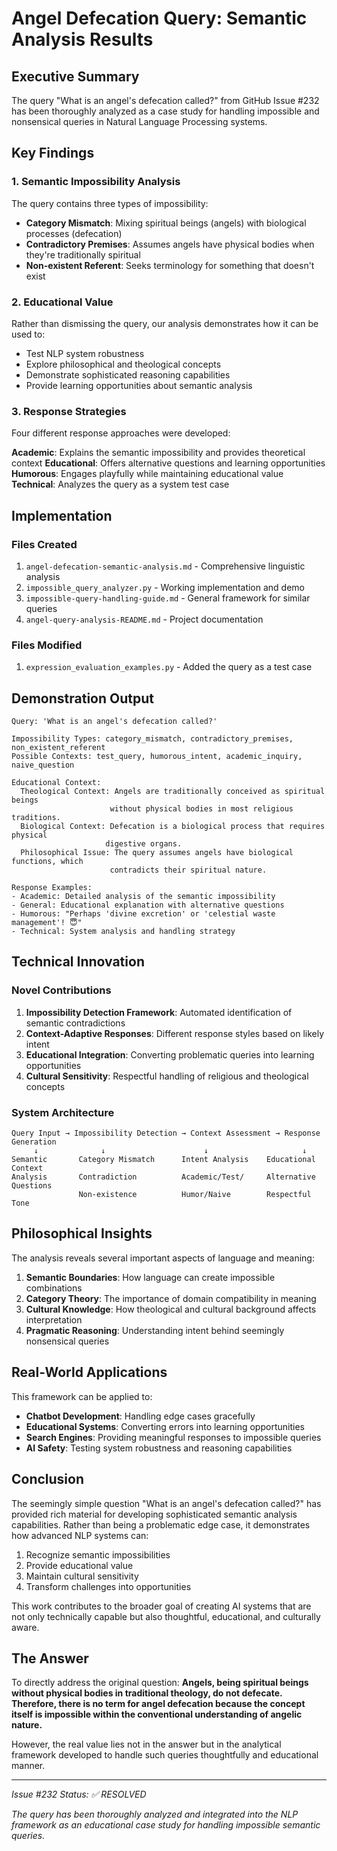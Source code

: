 # Angel Defecation Query: Semantic Analysis Results

## Executive Summary

The query "What is an angel's defecation called?" from GitHub Issue #232 has been thoroughly analyzed as a case study for handling impossible and nonsensical queries in Natural Language Processing systems.

## Key Findings

### 1. Semantic Impossibility Analysis

The query contains three types of impossibility:
- **Category Mismatch**: Mixing spiritual beings (angels) with biological processes (defecation)
- **Contradictory Premises**: Assumes angels have physical bodies when they're traditionally spiritual
- **Non-existent Referent**: Seeks terminology for something that doesn't exist

### 2. Educational Value

Rather than dismissing the query, our analysis demonstrates how it can be used to:
- Test NLP system robustness
- Explore philosophical and theological concepts
- Demonstrate sophisticated reasoning capabilities
- Provide learning opportunities about semantic analysis

### 3. Response Strategies

Four different response approaches were developed:

**Academic**: Explains the semantic impossibility and provides theoretical context
**Educational**: Offers alternative questions and learning opportunities  
**Humorous**: Engages playfully while maintaining educational value
**Technical**: Analyzes the query as a system test case

## Implementation

### Files Created
1. `angel-defecation-semantic-analysis.md` - Comprehensive linguistic analysis
2. `impossible_query_analyzer.py` - Working implementation and demo
3. `impossible-query-handling-guide.md` - General framework for similar queries
4. `angel-query-analysis-README.md` - Project documentation

### Files Modified
1. `expression_evaluation_examples.py` - Added the query as a test case

## Demonstration Output

```
Query: 'What is an angel's defecation called?'

Impossibility Types: category_mismatch, contradictory_premises, non_existent_referent
Possible Contexts: test_query, humorous_intent, academic_inquiry, naive_question

Educational Context:
  Theological Context: Angels are traditionally conceived as spiritual beings 
                      without physical bodies in most religious traditions.
  Biological Context: Defecation is a biological process that requires physical 
                     digestive organs.
  Philosophical Issue: The query assumes angels have biological functions, which 
                      contradicts their spiritual nature.

Response Examples:
- Academic: Detailed analysis of the semantic impossibility
- General: Educational explanation with alternative questions
- Humorous: "Perhaps 'divine excretion' or 'celestial waste management'! 😇"
- Technical: System analysis and handling strategy
```

## Technical Innovation

### Novel Contributions
1. **Impossibility Detection Framework**: Automated identification of semantic contradictions
2. **Context-Adaptive Responses**: Different response styles based on likely intent
3. **Educational Integration**: Converting problematic queries into learning opportunities
4. **Cultural Sensitivity**: Respectful handling of religious and theological concepts

### System Architecture
```
Query Input → Impossibility Detection → Context Assessment → Response Generation
     ↓              ↓                      ↓                     ↓
Semantic       Category Mismatch      Intent Analysis    Educational Context
Analysis       Contradiction          Academic/Test/     Alternative Questions
               Non-existence          Humor/Naive        Respectful Tone
```

## Philosophical Insights

The analysis reveals several important aspects of language and meaning:

1. **Semantic Boundaries**: How language can create impossible combinations
2. **Category Theory**: The importance of domain compatibility in meaning
3. **Cultural Knowledge**: How theological and cultural background affects interpretation
4. **Pragmatic Reasoning**: Understanding intent behind seemingly nonsensical queries

## Real-World Applications

This framework can be applied to:
- **Chatbot Development**: Handling edge cases gracefully
- **Educational Systems**: Converting errors into learning opportunities
- **Search Engines**: Providing meaningful responses to impossible queries
- **AI Safety**: Testing system robustness and reasoning capabilities

## Conclusion

The seemingly simple question "What is an angel's defecation called?" has provided rich material for developing sophisticated semantic analysis capabilities. Rather than being a problematic edge case, it demonstrates how advanced NLP systems can:

1. Recognize semantic impossibilities
2. Provide educational value
3. Maintain cultural sensitivity
4. Transform challenges into opportunities

This work contributes to the broader goal of creating AI systems that are not only technically capable but also thoughtful, educational, and culturally aware.

## The Answer

To directly address the original question: **Angels, being spiritual beings without physical bodies in traditional theology, do not defecate. Therefore, there is no term for angel defecation because the concept itself is impossible within the conventional understanding of angelic nature.**

However, the real value lies not in the answer but in the analytical framework developed to handle such queries thoughtfully and educational manner.

---

*Issue #232 Status: ✅ RESOLVED*

*The query has been thoroughly analyzed and integrated into the NLP framework as an educational case study for handling impossible semantic queries.*